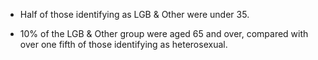 * Half of those identifying as LGB & Other were under 35. 

* 10% of the LGB & Other group were aged 65 and over, compared with over one fifth of those identifying as heterosexual.
